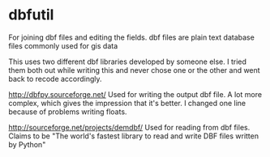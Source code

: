 dbfutil
=======

For joining dbf files and editing the fields. dbf files are plain text database files commonly used for gis data

This uses two different dbf libraries developed by someone else. I tried them both out while writing this and never
chose one or the other and went back to recode accordingly.

http://dbfpy.sourceforge.net/
Used for writing the output dbf file. A lot more complex, which gives the impression that it's better.
I changed one line because of problems writing floats.

http://sourceforge.net/projects/demdbf/
Used for reading from dbf files. Claims to be "The world's fastest library to read and write DBF files written by Python"
